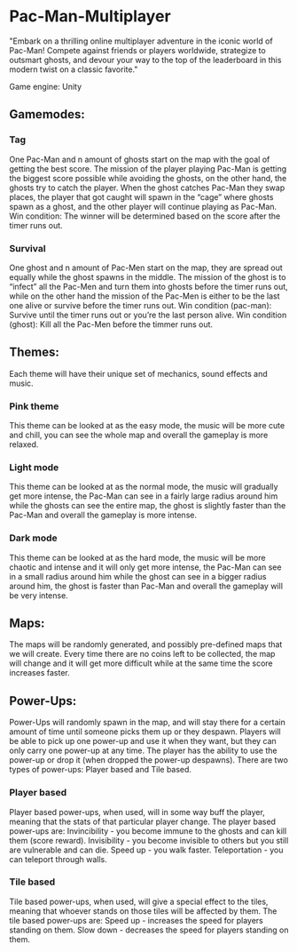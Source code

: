 # Pac-Man-Multiplayer

"Embark on a thrilling online multiplayer adventure in the iconic world of Pac-Man! Compete against friends or players worldwide, strategize to outsmart ghosts, and devour your way to the top of the leaderboard in this modern twist on a classic favorite."

Game engine: Unity
## Gamemodes:
### Tag
One Pac-Man and n amount of ghosts start on the map with the goal of getting the best score.
The mission of the player playing Pac-Man is getting the biggest score possible while avoiding the ghosts, on the other hand, the ghosts try to catch the player.
When the ghost catches Pac-Man they swap places, the player that got caught will spawn in the “cage” where ghosts spawn as a ghost, and the other player will continue playing as Pac-Man.
Win condition: The winner will be determined based on the score after the timer runs out.
### Survival
One ghost and n amount of Pac-Men start on the map, they are spread out equally while the ghost spawns in the middle.
The mission of the ghost is to “infect” all the Pac-Men and turn them into ghosts before the timer runs out, while on the other hand the mission of the Pac-Men is either to be the last one alive or survive before the timer runs out.
Win condition (pac-man): Survive until the timer runs out or you’re the last person alive.
Win condition (ghost): Kill all the Pac-Men before the timmer runs out.


## Themes:
Each theme will have their unique set of mechanics, sound effects and music.
### Pink theme
This theme can be looked at as the easy mode, the music will be more cute and chill, you can see the whole map and overall the gameplay is more relaxed.
### Light mode
This theme can be looked at as the normal mode, the music will gradually get more intense, the Pac-Man can see in a fairly large radius around him while the ghosts can see the entire map, the ghost is slightly faster than the Pac-Man and overall the gameplay is more intense.
### Dark mode
This theme can be looked at as the hard mode, the music will be more chaotic and intense and it will only get more intense, the Pac-Man can see in a small radius around him while the ghost can see in a bigger radius around him, the ghost is faster than Pac-Man and overall the gameplay will be very intense.


## Maps:
The maps will be randomly generated, and possibly pre-defined maps that we will create.
Every time there are no coins left to be collected, the map will change and it will get more difficult while at the same time the score increases faster.


## Power-Ups:
Power-Ups will randomly spawn in the map, and will stay there for a certain amount of time until someone picks them up or they despawn.
Players will be able to pick up one power-up and use it when they want, but they can only carry one power-up at any time. The player has the ability to use the power-up or drop it (when dropped the power-up despawns).
There are two types of power-ups: Player based and Tile based.
### Player based
Player based power-ups, when used, will in some way buff the player, meaning that the stats of that particular player change.
The player based power-ups are:
Invincibility - you become immune to the ghosts and can kill them (score reward).
Invisibility - you become invisible to others but you still are vulnerable and can die.
Speed up - you walk faster.
Teleportation - you can teleport through walls.
### Tile based
Tile based power-ups, when used, will give a special effect to the tiles, meaning that whoever stands on those tiles will be affected by them.
The tile based power-ups are:
Speed up - increases the speed for players standing on them.
Slow down - decreases the speed for players standing on them.
